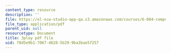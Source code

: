 ```yaml
---
content_type: resource
description: ''
file: https://ol-ocw-studio-app-qa.s3.amazonaws.com/courses/6-004-computation-structures-spring-2017/f8d5e9b17067d6285b299ba3bae5f257_Sj18t7hdbt8.pdf
file_type: application/pdf
parent_uid: null
resourcetype: Document
title: 3play pdf file
uid: f8d5e9b1-7067-d628-5b29-9ba3bae5f257
---
```

